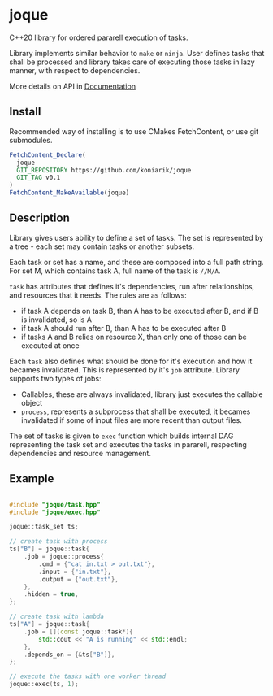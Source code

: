 
# joque

C++20 library for ordered pararell execution of tasks.

Library implements similar behavior to `make` or `ninja`.
User defines tasks that shall be processed and library takes care of executing those tasks in lazy manner, with respect to dependencies.

More details on API in [Documentation](https://koniarik.github.io/joque/index.html)

## Install

Recommended way of installing is to use CMakes FetchContent, or use git submodules.

```cmake
FetchContent_Declare(
  joque
  GIT_REPOSITORY https://github.com/koniarik/joque
  GIT_TAG v0.1
)
FetchContent_MakeAvailable(joque)
```

## Description

Library gives users ability to define a set of tasks. The set is represented by a tree - each set may contain tasks or another subsets.

Each task or set has a name, and these are composed into a full path string. 
For set M, which contains task A, full name of the task is `//M/A`.

`task` has attributes that defines it's dependencies, run after relationships, and resources that it needs. The rules are as follows:
 - if task A depends on task B, than A has to be executed after B, and if B is invalidated, so is A
 - if task A should run after B, than A has to be executed after B
 - if tasks A and B relies on resource X, than only one of those can be executed at once

Each `task` also defines what should be done for it's execution and how it becames invalidated. This is represented by it's `job` attribute. Library supports two types of jobs:
 - Callables, these are always invalidated, library just executes the callable object
 - `process`, represents a subprocess that shall be executed, it becames invalidated if some of input files are more recent than output files.

The set of tasks is given to `exec` function which builds internal DAG representing the task set and executes the tasks in pararell, respecting dependencies and resource management.

## Example

```cpp

#include "joque/task.hpp"
#include "joque/exec.hpp"

joque::task_set ts;

// create task with process
ts["B"] = joque::task{
    .job = joque::process{
        .cmd = {"cat in.txt > out.txt"},
        .input = {"in.txt"},
        .output = {"out.txt"},
    },
    .hidden = true,
};

// create task with lambda
ts["A"] = joque::task{
    .job = [](const joque::task*){
        std::cout << "A is running" << std::endl;
    },
    .depends_on = {&ts["B"]},
};

// execute the tasks with one worker thread
joque::exec(ts, 1);

```
